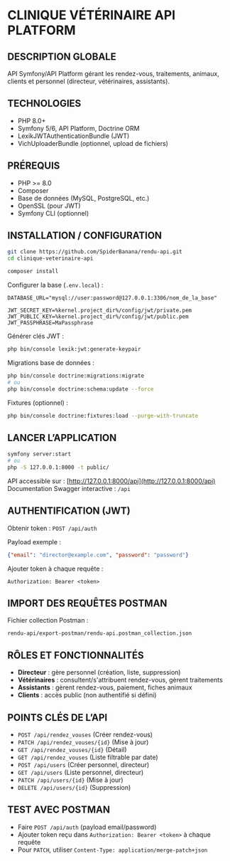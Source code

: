 # CLINIQUE VÉTÉRINAIRE API PLATFORM

## DESCRIPTION GLOBALE

API Symfony/API Platform gérant les rendez-vous, traitements, animaux, clients et personnel (directeur, vétérinaires, assistants).

## TECHNOLOGIES

- PHP 8.0+
- Symfony 5/6, API Platform, Doctrine ORM
- LexikJWTAuthenticationBundle (JWT)
- VichUploaderBundle (optionnel, upload de fichiers)

## PRÉREQUIS

- PHP >= 8.0
- Composer
- Base de données (MySQL, PostgreSQL, etc.)
- OpenSSL (pour JWT)
- Symfony CLI (optionnel)

## INSTALLATION / CONFIGURATION

```bash
git clone https://github.com/SpiderBanana/rendu-api.git
cd clinique-veterinaire-api

composer install
```

Configurer la base (`.env.local`) :

```env
DATABASE_URL="mysql://user:password@127.0.0.1:3306/nom_de_la_base"

JWT_SECRET_KEY=%kernel.project_dir%/config/jwt/private.pem
JWT_PUBLIC_KEY=%kernel.project_dir%/config/jwt/public.pem
JWT_PASSPHRASE=MaPassphrase
```

Générer clés JWT :
```bash
php bin/console lexik:jwt:generate-keypair
```

Migrations base de données :
```bash
php bin/console doctrine:migrations:migrate
# ou
php bin/console doctrine:schema:update --force
```

Fixtures (optionnel) :
```bash
php bin/console doctrine:fixtures:load --purge-with-truncate
```

## LANCER L’APPLICATION

```bash
symfony server:start
# ou
php -S 127.0.0.1:8000 -t public/
```

API accessible sur : [http://127.0.0.1:8000/api](http://127.0.0.1:8000/api)  
Documentation Swagger interactive : `/api`

## AUTHENTIFICATION (JWT)

Obtenir token : `POST /api/auth`

Payload exemple :
```json
{"email": "director@example.com", "password": "password"}
```

Ajouter token à chaque requête :
```
Authorization: Bearer <token>
```

## IMPORT DES REQUÊTES POSTMAN

Fichier collection Postman :
```
rendu-api/export-postman/rendu-api.postman_collection.json
```

## RÔLES ET FONCTIONNALITÉS

- **Directeur** : gère personnel (création, liste, suppression)
- **Vétérinaires** : consultent/s'attribuent rendez-vous, gèrent traitements
- **Assistants** : gèrent rendez-vous, paiement, fiches animaux
- **Clients** : accès public (non authentifié si défini)

## POINTS CLÉS DE L’API

- `POST /api/rendez_vouses` (Créer rendez-vous)
- `PATCH /api/rendez_vouses/{id}` (Mise à jour)
- `GET /api/rendez_vouses/{id}` (Détail)
- `GET /api/rendez_vouses` (Liste filtrable par date)
- `POST /api/users` (Créer personnel, directeur)
- `GET /api/users` (Liste personnel, directeur)
- `PATCH /api/users/{id}` (Mise à jour)
- `DELETE /api/users/{id}` (Suppression)

## TEST AVEC POSTMAN

- Faire `POST /api/auth` (payload email/password)
- Ajouter token reçu dans `Authorization: Bearer <token>` à chaque requête
- Pour `PATCH`, utiliser `Content-Type: application/merge-patch+json`

